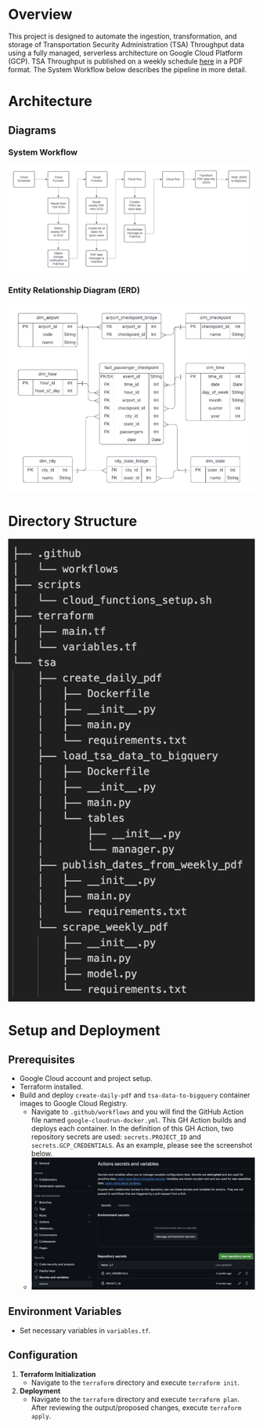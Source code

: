 # Overview
This project is designed to automate the ingestion, transformation, and storage of Transportation Security Administration (TSA) Throughput data using a fully managed, serverless architecture on Google Cloud Platform (GCP). TSA Throughput is published on a weekly schedule [here](https://www.tsa.gov/foia/readingroom) in a PDF format. The System Workflow below describes the pipeline in more detail.

# Architecture

## Diagrams

### System Workflow
![System Workflow](assets/mind-map.png "System Workflow")

### Entity Relationship Diagram (ERD)
![Entity Relationship Diagram](assets/erd.png "Entity Relationship Diagram")

# Directory Structure
![Directory Tree](assets/tree.png "Directory Tree")

# Setup and Deployment

## Prerequisites
- Google Cloud account and project setup.
- Terraform installed.
- Build and deploy `create-daily-pdf` and `tsa-data-to-bigquery` container images to Google Cloud Registry.
    - Navigate to `.github/workflows` and you will find the GitHub Action file named `google-cloudrun-docker.yml`. This GH Action builds and deploys each container. In the definition of this GH Action, two repository secrets are used: `secrets.PROJECT_ID` and `secrets.GCP_CREDENTIALS`. As an example, please see the screenshot below.
    - ![GitHub Actions Secrets](assets/githubactions.png "GitHub Actions Secrets")

## Environment Variables
- Set necessary variables in `variables.tf`.

## Configuration
1. **Terraform Initialization**
    - Navigate to the `terraform` directory and execute `terraform init`.
2. **Deployment**
    - Navigate to the `terraform` directory and execute `terraform plan`. After reviewing the output/proposed changes, execute `terraform apply`.
